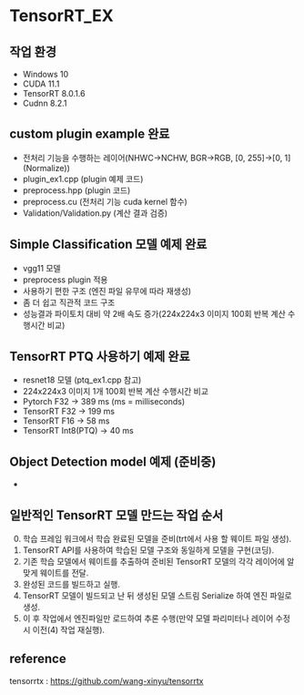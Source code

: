 # TensorRT_EX
## 작업 환경
- Windows 10
- CUDA 11.1
- TensorRT 8.0.1.6
- Cudnn 8.2.1


## custom plugin example 완료 
- 전처리 기능을 수행하는 레이어(NHWC->NCHW, BGR->RGB, [0, 255]->[0, 1] (Normalize))
- plugin_ex1.cpp (plugin 예제 코드)
- preprocess.hpp (plugin 코드)
- preprocess.cu (전처리 기능 cuda kernel 함수)
- Validation/Validation.py (계산 결과 검증)


## Simple Classification 모델 예제 완료
- vgg11 모델
- preprocess plugin 적용
- 사용하기 편한 구조 (엔진 파일 유무에 따라 재생성) 
- 좀 더 쉽고 직관적 코드 구조 
- 성능결과 파이토치 대비 약 2배 속도 증가(224x224x3 이미지 100회 반복 계산 수행시간 비교)


## TensorRT PTQ 사용하기 예제 완료
- resnet18 모델 (ptq_ex1.cpp 참고)
- 224x224x3 이미지 1개 100회 반복 계산 수행시간 비교
- Pytorch  F32			-> 389 ms (ms = milliseconds)
- TensorRT F32			-> 199 ms
- TensorRT F16			-> 58 ms
- TensorRT Int8(PTQ)	-> 40 ms


## Object Detection model 예제 (준비중)
- 




## 일반적인 TensorRT 모델 만드는 작업 순서 
0. 학습 프레임 워크에서 학습 완료된 모델을 준비(trt에서 사용 할 웨이트 파일 생성).     
1. TensorRT API를 사용하여 학습된 모델 구조와 동일하게 모델을 구현(코딩).     
2. 기존 학습 모델에서 웨이트를 추출하여 준비된 TensorRT 모델의 각각 레이어에 알맞게 웨이트를 전달.     
3. 완성된 코드를 빌드하고 실행.     
4. TensorRT 모델이 빌드되고 난 뒤 생성된 모델 스트림 Serialize 하여 엔진 파일로 생성.     
5. 이 후 작업에서 엔진파일만 로드하여 추론 수행(만약 모델 파리미터나 레이어 수정시 이전(4) 작업 재실행).     



## reference   
tensorrtx : https://github.com/wang-xinyu/tensorrtx

